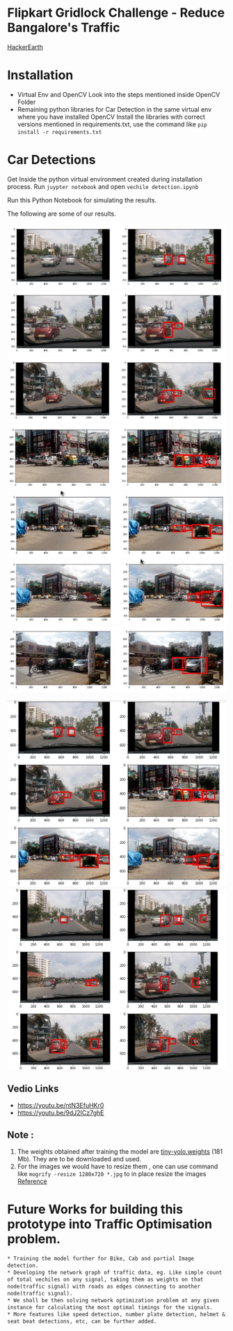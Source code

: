 # Flipkart Gridlock Challenge - Reduce Bangalore's Traffic
[HackerEarth](https://www.hackerearth.com/sprints/flipkart-hackathon/)


# Installation 

* Virtual Env and OpenCV 
	Look into the steps mentioned inside OpenCV Folder
* Remaining python libraries for Car Detection in the same virtual env where you have installed OpenCV
	Install the libraries with correct versions mentioned in requirements.txt, use the command like `pip install -r requirements.txt`   

# Car Detections

Get Inside the python virtual environment created during installation process.
Run `juypter notebook` and open `vechile detection.ipynb`

Run this Python Notebook for simulating the results.


The following are some of our results.

![Result1](./Car%20Detection/Output/Images/002.jpeg)
![Result2](./Car%20Detection/Output/Images/004.jpeg)
![Result3](./Car%20Detection/Output/Images/005.jpeg)
![Result4](./Car%20Detection/Output/Images/jp1.jpeg)
![Result5](./Car%20Detection/Output/Images/jp2.jpeg)
![Result6](./Car%20Detection/Output/Images/jp3.jpeg)
![Result7](./Car%20Detection/Output/Images/jp4.jpeg)

![Result8](./Car%20Detection/Output/Images/CarDetection-02.jpeg)
![Result9](./Car%20Detection/Output/Images/CarDetection-01.jpeg)


## Vedio Links

* https://youtu.be/ntN3EfuHKr0
* https://youtu.be/9dJ2ICz7ghE

## Note : 

1. The weights obtained after training the model are [tiny-yolo.weights](https://drive.google.com/open?id=0B8b_yIDEINATbHFtSk1XRVMzVE0) (181 Mb). They are to be downloaded and used.
2. For the images we would have to resize them , one can use command like `mogrify -resize 1280x720 *.jpg` to in place resize the images [Reference](https://askubuntu.com/a/25134)




# Future Works for building this prototype into Traffic Optimisation problem.

	* Training the model further for Bike, Cab and partial Image detection.
	* Developing the network graph of traffic data, eg. Like simple count of total vechiles on any signal, taking them as weights on that node(traffic signal) with roads as edges connecting to another node(traffic signal).
	* We shall be then solving network optimization problem at any given instance for calculating the most optimal timings for the signals.
	* More features like speed detection, number plate detection, helmet & seat beat detections, etc, can be further added.  